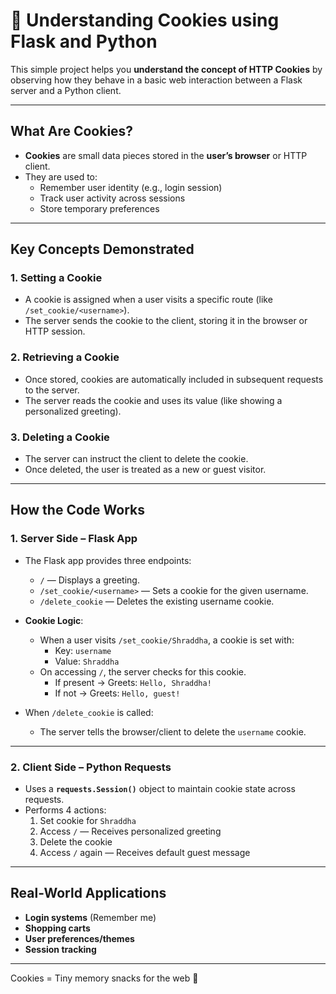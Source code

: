 # 🍪 Understanding Cookies using Flask and Python

This simple project helps you **understand the concept of HTTP Cookies** by observing how they behave in a basic web interaction between a Flask server and a Python client.

---

## What Are Cookies?

- **Cookies** are small data pieces stored in the **user’s browser** or HTTP client.
- They are used to:
  - Remember user identity (e.g., login session)
  - Track user activity across sessions
  - Store temporary preferences

---

## Key Concepts Demonstrated

### 1. **Setting a Cookie**

- A cookie is assigned when a user visits a specific route (like `/set_cookie/<username>`).
- The server sends the cookie to the client, storing it in the browser or HTTP session.

### 2. **Retrieving a Cookie**

- Once stored, cookies are automatically included in subsequent requests to the server.
- The server reads the cookie and uses its value (like showing a personalized greeting).

### 3. **Deleting a Cookie**

- The server can instruct the client to delete the cookie.
- Once deleted, the user is treated as a new or guest visitor.

---

##  How the Code Works

###  1. Server Side – Flask App

- The Flask app provides three endpoints:
  - `/` — Displays a greeting.
  - `/set_cookie/<username>` — Sets a cookie for the given username.
  - `/delete_cookie` — Deletes the existing username cookie.

- **Cookie Logic**:
  - When a user visits `/set_cookie/Shraddha`, a cookie is set with:
    - Key: `username`
    - Value: `Shraddha`
  - On accessing `/`, the server checks for this cookie.
    - If present → Greets: `Hello, Shraddha!`
    - If not → Greets: `Hello, guest!`

- When `/delete_cookie` is called:
  - The server tells the browser/client to delete the `username` cookie.

---

###  2. Client Side – Python Requests

- Uses a **`requests.Session()`** object to maintain cookie state across requests.
- Performs 4 actions:
  1. Set cookie for `Shraddha`
  2. Access `/` — Receives personalized greeting
  3. Delete the cookie
  4. Access `/` again — Receives default guest message

---

## Real-World Applications

- **Login systems** (Remember me)
- **Shopping carts**
- **User preferences/themes**
- **Session tracking**

---

Cookies = Tiny memory snacks for the web 🍪
